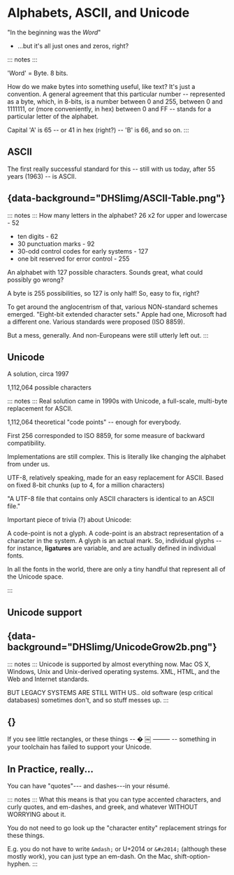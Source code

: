 # Alphabets, ASCII, and Unicode

"In the beginning was the *Word*"

- ...but it's all just ones and zeros, right?

::: notes :::

'Word' = Byte. 8 bits. 

How do we make bytes into something useful, like text? It's just a convention. A general agreement that this particular number -- represented as a byte, which, in 8-bits, is a number between 0 and 255, between 0 and 1111111, or (more conveniently, in hex) between 0 and FF -- stands for a particular letter of the alphabet.

Capital 'A' is 65 -- or 41 in hex (right?) -- 'B' is 66, and so on.
:::

## ASCII

The first really successful standard for this -- still with us today, after 55 years (1963) -- is ASCII. 

## {data-background="DHSIimg/ASCII-Table.png"}


::: notes :::
How many letters in the alphabet? 26
x2 for upper and lowercase - 52
+ ten digits - 62
+ 30 punctuation marks - 92
+ 30-odd control codes for early systems - 127
+ one bit reserved for error control - 255

An alphabet with 127 possible characters. Sounds great, what could possibly go wrong?

A byte is 255 possibilities, so 127 is only half! So, easy to fix, right?

To get around the anglocentrism of that, various NON-standard schemes emerged. "Eight-bit extended character sets." Apple had one, Microsoft had a different one. Various standards were proposed (ISO 8859).

But a mess, generally. And non-Europeans were still utterly left out.
:::


## Unicode 

A solution, circa 1997

1,112,064 possible characters

::: notes :::
Real solution came in 1990s with Unicode, a full-scale, multi-byte replacement for ASCII.

1,112,064 theoretical "code points" -- enough for everybody.

First 256 corresponded to ISO 8859, for some measure of backward compatibility.

Implementations are still complex. This is literally like changing the alphabet from under us.


UTF-8, relatively speaking, made for an easy replacement for ASCII. Based on fixed 8-bit chunks (up to 4, for a million characters)

"A UTF-8 file that contains only ASCII characters is identical to an ASCII file."

Important piece of trivia (?) about Unicode:

A code-point is not a glyph. A code-point is an abstract representation of a character in the system. A glyph is an actual mark. So, individual glyphs -- for instance, **ligatures** are variable, and are actually defined in individual fonts. 

In all the fonts in the world, there are only a tiny handful that represent all of the Unicode space.

:::

## Unicode support

## {data-background="DHSIimg/UnicodeGrow2b.png"}


::: notes :::
Unicode is supported by almost everything now. Mac OS X, Windows, Unix and Unix-derived operating systems. XML, HTML, and the Web and Internet standards.

BUT LEGACY SYSTEMS ARE STILL WITH US.. old software (esp critical databases) sometimes don't, and so stuff messes up.
:::

## {}

If you see little rectangles, or these things -- � ￼ ⸻ -- something in your toolchain has failed to support your Unicode.

## In Practice, really...

You can have "quotes"--- and dashes---in your résumé.


::: notes :::
What this means is that you can type accented characters, and curly quotes, and em-dashes, and greek, and whatever WITHOUT WORRYING about it.

You do not need to go look up the "character entity" replacement strings for these things.

E.g. you do not have to write `&mdash;` or U+2014 or `&#x2014;` (although these mostly work), you can just type an em-dash. On the Mac, shift-option-hyphen.
:::
